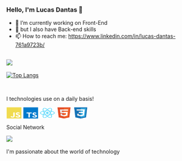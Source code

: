 ### Hello, I'm Lucas Dantas 👋
- 🔭 I’m currently working on Front-End
- 🌱 but I also have Back-end skills
- 📫  How to reach me: https://www.linkedin.com/in/lucas-dantas-761a9723b/
##
<picture>
<source
  srcset="https://github-readme-stats.vercel.app/api?username=LucasDantas77&show_icons=true&theme=tokyonight"
  media="(prefers-color-scheme: dark)"
/>
<source
  srcset="https://github-readme-stats.vercel.app/api?username=LucasDantas77&show_icons=true"
  media="(prefers-color-scheme: light), (prefers-color-scheme: no-preference)"
/>
<img src="https://github-readme-stats.vercel.app/api?username=LucasDantas77&show_icons=true" />
</picture>

[![Top Langs](https://github-readme-stats.vercel.app/api/top-langs/?username=LucasDantas77)](https://github.com/LucasDantas77/github-readme-stats)

<div style="display: inline_block"><br>
  <p>I technologies use on a daily basis!</p>
  <img align="center" alt="Lucas-Js" height="30" width="40" src="https://raw.githubusercontent.com/devicons/devicon/master/icons/javascript/javascript-plain.svg">
  <img align="center" alt="Lucas-Ts" height="30" width="40" src="https://raw.githubusercontent.com/devicons/devicon/master/icons/typescript/typescript-plain.svg">
  <img align="center" alt="Lucas-React" height="30" width="40" src="https://raw.githubusercontent.com/devicons/devicon/master/icons/react/react-original.svg">
  <img align="center" alt="Lucas-HTML" height="30" width="40" src="https://raw.githubusercontent.com/devicons/devicon/master/icons/html5/html5-original.svg">
  <img align="center" alt="Lucas-CSS" height="30" width="40" src="https://raw.githubusercontent.com/devicons/devicon/master/icons/css3/css3-original.svg">
</div>

<div>
   <p>Social Network</p>
  <a href="https://www.linkedin.com/in/lucas-dantas-761a9723b/" target="_blank"><img src="https://img.shields.io/badge/-LinkedIn-%230077B5?style=for-the-badge&logo=linkedin&logoColor=white" target="_blank"></a>
</div>
<p>I'm passionate about the world of technology</p>
